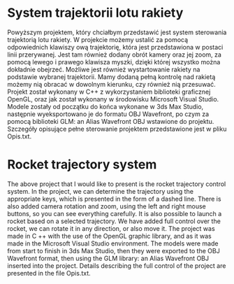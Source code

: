 # System trajektorii lotu rakiety


Powyższym projektem, który chciałbym przedstawić jest system sterowania trajektorią lotu rakiety. 
W projekcie możemy ustalić za pomocą odpowiednich klawiszy ową trajektorię, która jest przedstawiona w postaci linii przerywanej. 
Jest tam również dodany obrót kamery oraz jej zoom, za pomocą lewego i prawego klawisza myszki, dzięki której wszystko można dokładnie obejrzeć. 
Możliwe jest również wystartowanie rakiety na podstawie wybranej trajektorii. 
Mamy dodaną pełną kontrolę nad rakietą możemy nią obracać w dowolnym kierunku, czy również nią przesuwać. 
Projekt został wykonany w C++ z wykorzystaniem biblioteki graficznej OpenGL, oraz jak został wykonany w środowisku Microsoft Visual Studio. 
Modele zostały od początku do końca wykonane w 3ds Max Studio, następnie wyeksportowano je do formatu OBJ Wavefront, 
po czym za pomocą biblioteki GLM: an Alias Wavefront OBJ wstawione do projektu. 
Szczegóły opisujące pełne sterowanie projektem przedstawione jest w pliku Opis.txt. 


# Rocket trajectory system

The above project that I would like to present is the rocket trajectory control system.
In the project, we can determine the trajectory using the appropriate keys, which is presented in the form of a dashed line.
There is also added camera rotation and zoom, using the left and right mouse buttons, so you can see everything carefully.
It is also possible to launch a rocket based on a selected trajectory.
We have added full control over the rocket, we can rotate it in any direction, or also move it.
The project was made in C ++ with the use of the OpenGL graphic library, and as it was made in the Microsoft Visual Studio environment.
The models were made from start to finish in 3ds Max Studio, then they were exported to the OBJ Wavefront format,
then using the GLM library: an Alias Wavefront OBJ inserted into the project.
Details describing the full control of the project are presented in the file Opis.txt.
